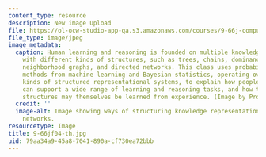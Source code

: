 ```yaml
---
content_type: resource
description: New image Upload
file: https://ol-ocw-studio-app-qa.s3.amazonaws.com/courses/9-66j-computational-cognitive-science-fall-2004/79aa34a945a87041890acf730ea72bbb_9-66jf04-th.jpg
file_type: image/jpeg
image_metadata:
  caption: Human learning and reasoning is founded on multiple knowledge representations
    with different kinds of structures, such as trees, chains, dominance hierarchies,
    neighborhood graphs, and directed networks. This class uses probabilistic inference
    methods from machine learning and Bayesian statistics, operating over different
    kinds of structured representational systems, to explain how people's domain knowledge
    can support a wide range of learning and reasoning tasks, and how these knowledge
    structures may themselves be learned from experience. (Image by Prof. Joshua Tenenbaum.)
  credit: ''
  image-alt: Image showing ways of structuring knowledge representations using directed
    networks.
resourcetype: Image
title: 9-66jf04-th.jpg
uid: 79aa34a9-45a8-7041-890a-cf730ea72bbb
---
```

